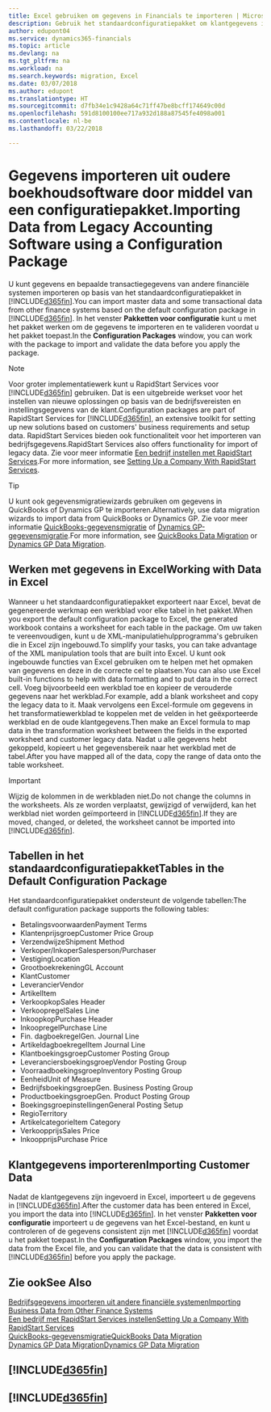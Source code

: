 ```yaml
---
title: Excel gebruiken om gegevens in Financials te importeren | Microsoft Docs
description: Gebruik het standaardconfiguratiepakket om klantgegevens in Excel toe te voegen en vervolgens weer in Finance and Operations, Business edition te importeren.
author: edupont04
ms.service: dynamics365-financials
ms.topic: article
ms.devlang: na
ms.tgt_pltfrm: na
ms.workload: na
ms.search.keywords: migration, Excel
ms.date: 03/07/2018
ms.author: edupont
ms.translationtype: HT
ms.sourcegitcommit: d7fb34e1c9428a64c71ff47be8bcff174649c00d
ms.openlocfilehash: 591d8100100ee717a932d188a87545fe4098a001
ms.contentlocale: nl-be
ms.lasthandoff: 03/22/2018

---
```

# <a name="importing-data-from-legacy-accounting-software-using-a-configuration-package"></a><span data-ttu-id="ebe3c-103">Gegevens importeren uit oudere boekhoudsoftware door middel van een configuratiepakket.</span><span class="sxs-lookup"><span data-stu-id="ebe3c-103">Importing Data from Legacy Accounting Software using a Configuration Package</span></span>
<span data-ttu-id="ebe3c-104">U kunt gegevens en bepaalde transactiegegevens van andere financiële systemen importeren op basis van het standaardconfiguratiepakket in [!INCLUDE[d365fin](includes/d365fin_md.md)].</span><span class="sxs-lookup"><span data-stu-id="ebe3c-104">You can import master data and some transactional data from other finance systems based on the default configuration package in [!INCLUDE[d365fin](includes/d365fin_md.md)].</span></span> <span data-ttu-id="ebe3c-105">In het venster **Pakketten voor configuratie** kunt u met het pakket werken om de gegevens te importeren en te valideren voordat u het pakket toepast.</span><span class="sxs-lookup"><span data-stu-id="ebe3c-105">In the **Configuration Packages** window, you can work with the package to import and validate the data before you apply the package.</span></span>  

> [!NOTE]  
> <span data-ttu-id="ebe3c-106">Voor groter implementatiewerk kunt u RapidStart Services voor [!INCLUDE[d365fin](includes/d365fin_md.md)] gebruiken. Dat is een uitgebreide werkset voor het instellen van nieuwe oplossingen op basis van de bedrijfsvereisten en instellingsgegevens van de klant.</span><span class="sxs-lookup"><span data-stu-id="ebe3c-106">Configuration packages are part of RapidStart Services for [!INCLUDE[d365fin](includes/d365fin_md.md)], an extensive toolkit for setting up new solutions based on customers' business requirements and setup data.</span></span> <span data-ttu-id="ebe3c-107">RapidStart Services bieden ook functionaliteit voor het importeren van bedrijfsgegevens.</span><span class="sxs-lookup"><span data-stu-id="ebe3c-107">RapidStart Services also offers functionality for import of legacy data.</span></span> <span data-ttu-id="ebe3c-108">Zie voor meer informatie [Een bedrijf instellen met RapidStart Services](admin-set-up-a-company-with-rapidstart.md).</span><span class="sxs-lookup"><span data-stu-id="ebe3c-108">For more information, see [Setting Up a Company With RapidStart Services](admin-set-up-a-company-with-rapidstart.md).</span></span>

> [!TIP]  
>   <span data-ttu-id="ebe3c-109">U kunt ook gegevensmigratiewizards gebruiken om gegevens in QuickBooks of Dynamics GP te importeren.</span><span class="sxs-lookup"><span data-stu-id="ebe3c-109">Alternatively, use data migration wizards to import data from QuickBooks or Dynamics GP.</span></span> <span data-ttu-id="ebe3c-110">Zie voor meer informatie [QuickBooks-gegevensmigratie](ui-extensions-quickbooks-data-migration.md) of [Dynamics GP-gegevensmigratie](ui-extensions-dynamicsgp-data-migration.md).</span><span class="sxs-lookup"><span data-stu-id="ebe3c-110">For more information, see [QuickBooks Data Migration](ui-extensions-quickbooks-data-migration.md) or [Dynamics GP Data Migration](ui-extensions-dynamicsgp-data-migration.md).</span></span>  

## <a name="working-with-data-in-excel"></a><span data-ttu-id="ebe3c-111">Werken met gegevens in Excel</span><span class="sxs-lookup"><span data-stu-id="ebe3c-111">Working with Data in Excel</span></span>
<span data-ttu-id="ebe3c-112">Wanneer u het standaardconfiguratiepakket exporteert naar Excel, bevat de gegenereerde werkmap een werkblad voor elke tabel in het pakket.</span><span class="sxs-lookup"><span data-stu-id="ebe3c-112">When you export the default configuration package to Excel, the generated workbook contains a worksheet for each table in the package.</span></span> <span data-ttu-id="ebe3c-113">Om uw taken te vereenvoudigen, kunt u de XML-manipulatiehulpprogramma's gebruiken die in Excel zijn ingebouwd.</span><span class="sxs-lookup"><span data-stu-id="ebe3c-113">To simplify your tasks, you can take advantage of the XML manipulation tools that are built into Excel.</span></span> <span data-ttu-id="ebe3c-114">U kunt ook ingebouwde functies van Excel gebruiken om te helpen met het opmaken van gegevens en deze in de correcte cel te plaatsen.</span><span class="sxs-lookup"><span data-stu-id="ebe3c-114">You can also use Excel built-in functions to help with data formatting and to put data in the correct cell.</span></span> <span data-ttu-id="ebe3c-115">Voeg bijvoorbeeld een werkblad toe en kopieer de verouderde gegevens naar het werkblad.</span><span class="sxs-lookup"><span data-stu-id="ebe3c-115">For example, add a blank worksheet and copy the legacy data to it.</span></span> <span data-ttu-id="ebe3c-116">Maak vervolgens een Excel-formule om gegevens in het transformatiewerkblad te koppelen met de velden in het geëxporteerde werkblad en de oude klantgegevens.</span><span class="sxs-lookup"><span data-stu-id="ebe3c-116">Then make an Excel formula to map data in the transformation worksheet between the fields in the exported worksheet and customer legacy data.</span></span> <span data-ttu-id="ebe3c-117">Nadat u alle gegevens hebt gekoppeld, kopieert u het gegevensbereik naar het werkblad met de tabel.</span><span class="sxs-lookup"><span data-stu-id="ebe3c-117">After you have mapped all of the data, copy the range of data onto the table worksheet.</span></span>  

> [!IMPORTANT]  
>  <span data-ttu-id="ebe3c-118">Wijzig de kolommen in de werkbladen niet.</span><span class="sxs-lookup"><span data-stu-id="ebe3c-118">Do not change the columns in the worksheets.</span></span> <span data-ttu-id="ebe3c-119">Als ze worden verplaatst, gewijzigd of verwijderd, kan het werkblad niet worden geïmporteerd in [!INCLUDE[d365fin](includes/d365fin_md.md)].</span><span class="sxs-lookup"><span data-stu-id="ebe3c-119">If they are moved, changed, or deleted, the worksheet cannot be imported into [!INCLUDE[d365fin](includes/d365fin_md.md)].</span></span>

## <a name="tables-in-the-default-configuration-package"></a><span data-ttu-id="ebe3c-120">Tabellen in het standaardconfiguratiepakket</span><span class="sxs-lookup"><span data-stu-id="ebe3c-120">Tables in the Default Configuration Package</span></span>
<span data-ttu-id="ebe3c-121">Het standaardconfiguratiepakket ondersteunt de volgende tabellen:</span><span class="sxs-lookup"><span data-stu-id="ebe3c-121">The default configuration package supports the following tables:</span></span>

-   <span data-ttu-id="ebe3c-122">Betalingsvoorwaarden</span><span class="sxs-lookup"><span data-stu-id="ebe3c-122">Payment Terms</span></span>
-   <span data-ttu-id="ebe3c-123">Klantenprijsgroep</span><span class="sxs-lookup"><span data-stu-id="ebe3c-123">Customer Price Group</span></span>
-   <span data-ttu-id="ebe3c-124">Verzendwijze</span><span class="sxs-lookup"><span data-stu-id="ebe3c-124">Shipment Method</span></span>
-   <span data-ttu-id="ebe3c-125">Verkoper/Inkoper</span><span class="sxs-lookup"><span data-stu-id="ebe3c-125">Salesperson/Purchaser</span></span>
-   <span data-ttu-id="ebe3c-126">Vestiging</span><span class="sxs-lookup"><span data-stu-id="ebe3c-126">Location</span></span>
-   <span data-ttu-id="ebe3c-127">Grootboekrekening</span><span class="sxs-lookup"><span data-stu-id="ebe3c-127">GL Account</span></span>
-   <span data-ttu-id="ebe3c-128">Klant</span><span class="sxs-lookup"><span data-stu-id="ebe3c-128">Customer</span></span>
-   <span data-ttu-id="ebe3c-129">Leverancier</span><span class="sxs-lookup"><span data-stu-id="ebe3c-129">Vendor</span></span>
-   <span data-ttu-id="ebe3c-130">Artikel</span><span class="sxs-lookup"><span data-stu-id="ebe3c-130">Item</span></span>
-   <span data-ttu-id="ebe3c-131">Verkoopkop</span><span class="sxs-lookup"><span data-stu-id="ebe3c-131">Sales Header</span></span>
-   <span data-ttu-id="ebe3c-132">Verkoopregel</span><span class="sxs-lookup"><span data-stu-id="ebe3c-132">Sales Line</span></span>
-   <span data-ttu-id="ebe3c-133">Inkoopkop</span><span class="sxs-lookup"><span data-stu-id="ebe3c-133">Purchase Header</span></span>
-   <span data-ttu-id="ebe3c-134">Inkoopregel</span><span class="sxs-lookup"><span data-stu-id="ebe3c-134">Purchase Line</span></span>
-   <span data-ttu-id="ebe3c-135">Fin. dagboekregel</span><span class="sxs-lookup"><span data-stu-id="ebe3c-135">Gen. Journal Line</span></span>
-   <span data-ttu-id="ebe3c-136">Artikeldagboekregel</span><span class="sxs-lookup"><span data-stu-id="ebe3c-136">Item Journal Line</span></span>
-   <span data-ttu-id="ebe3c-137">Klantboekingsgroep</span><span class="sxs-lookup"><span data-stu-id="ebe3c-137">Customer Posting Group</span></span>
-   <span data-ttu-id="ebe3c-138">Leveranciersboekingsgroep</span><span class="sxs-lookup"><span data-stu-id="ebe3c-138">Vendor Posting Group</span></span>
-   <span data-ttu-id="ebe3c-139">Voorraadboekingsgroep</span><span class="sxs-lookup"><span data-stu-id="ebe3c-139">Inventory Posting Group</span></span>
-   <span data-ttu-id="ebe3c-140">Eenheid</span><span class="sxs-lookup"><span data-stu-id="ebe3c-140">Unit of Measure</span></span>
-   <span data-ttu-id="ebe3c-141">Bedrijfsboekingsgroep</span><span class="sxs-lookup"><span data-stu-id="ebe3c-141">Gen. Business Posting Group</span></span>
-   <span data-ttu-id="ebe3c-142">Productboekingsgroep</span><span class="sxs-lookup"><span data-stu-id="ebe3c-142">Gen. Product Posting Group</span></span>
-   <span data-ttu-id="ebe3c-143">Boekingsgroepinstellingen</span><span class="sxs-lookup"><span data-stu-id="ebe3c-143">General Posting Setup</span></span>
-   <span data-ttu-id="ebe3c-144">Regio</span><span class="sxs-lookup"><span data-stu-id="ebe3c-144">Territory</span></span>
-   <span data-ttu-id="ebe3c-145">Artikelcategorie</span><span class="sxs-lookup"><span data-stu-id="ebe3c-145">Item Category</span></span>
-   <span data-ttu-id="ebe3c-146">Verkoopprijs</span><span class="sxs-lookup"><span data-stu-id="ebe3c-146">Sales Price</span></span>
-   <span data-ttu-id="ebe3c-147">Inkoopprijs</span><span class="sxs-lookup"><span data-stu-id="ebe3c-147">Purchase Price</span></span>

## <a name="importing-customer-data"></a><span data-ttu-id="ebe3c-148">Klantgegevens importeren</span><span class="sxs-lookup"><span data-stu-id="ebe3c-148">Importing Customer Data</span></span>
<span data-ttu-id="ebe3c-149">Nadat de klantgegevens zijn ingevoerd in Excel, importeert u de gegevens in [!INCLUDE[d365fin](includes/d365fin_md.md)].</span><span class="sxs-lookup"><span data-stu-id="ebe3c-149">After the customer data has been entered in Excel, you import the data into [!INCLUDE[d365fin](includes/d365fin_md.md)].</span></span> <span data-ttu-id="ebe3c-150">In het venster **Pakketten voor configuratie** importeert u de gegevens van het Excel-bestand, en kunt u controleren of de gegevens consistent zijn met [!INCLUDE[d365fin](includes/d365fin_md.md)] voordat u het pakket toepast.</span><span class="sxs-lookup"><span data-stu-id="ebe3c-150">In the **Configuration Packages** window, you import the data from the Excel file, and you can validate that the data is consistent with [!INCLUDE[d365fin](includes/d365fin_md.md)] before you apply the package.</span></span>

## <a name="see-also"></a><span data-ttu-id="ebe3c-151">Zie ook</span><span class="sxs-lookup"><span data-stu-id="ebe3c-151">See Also</span></span>
[<span data-ttu-id="ebe3c-152">Bedrijfsgegevens importeren uit andere financiële systemen</span><span class="sxs-lookup"><span data-stu-id="ebe3c-152">Importing Business Data from Other Finance Systems</span></span>](upload-data.md)  
[<span data-ttu-id="ebe3c-153">Een bedrijf met RapidStart Services instellen</span><span class="sxs-lookup"><span data-stu-id="ebe3c-153">Setting Up a Company With RapidStart Services</span></span>](admin-set-up-a-company-with-rapidstart.md)  
[<span data-ttu-id="ebe3c-154">QuickBooks-gegevensmigratie</span><span class="sxs-lookup"><span data-stu-id="ebe3c-154">QuickBooks Data Migration</span></span>](ui-extensions-quickbooks-data-migration.md)  
[<span data-ttu-id="ebe3c-155">Dynamics GP Data Migration</span><span class="sxs-lookup"><span data-stu-id="ebe3c-155">Dynamics GP Data Migration</span></span>](ui-extensions-dynamicsgp-data-migration.md)  

## [!INCLUDE[d365fin](includes/free_trial_md.md)]  
## [!INCLUDE[d365fin](includes/training_link_md.md)]

